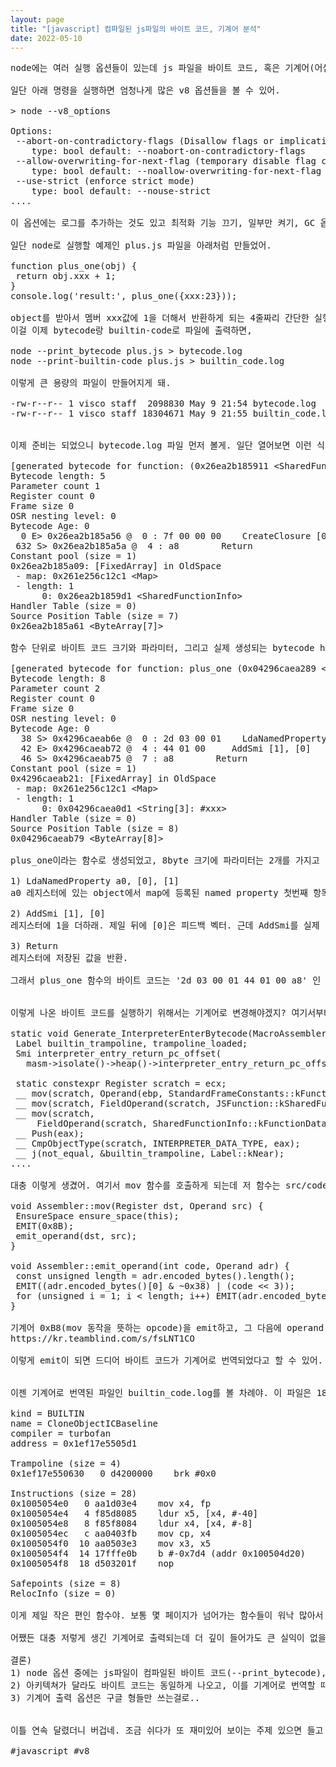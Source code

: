 ```yaml
---
layout: page
title: "[javascript] 컴파일된 js파일의 바이트 코드, 기계어 분석"
date: 2022-05-10
---
```


<pre>
node에는 여러 실행 옵션들이 있는데 js 파일을 바이트 코드, 혹은 기계어(어셈)으로 컴파일된 내용을 출력하는 옵션이 있어. 그래서 오늘은 이걸 실행한 내용을 슬쩍 살펴볼거야.

일단 아래 명령을 실행하면 엄청나게 많은 v8 옵션들을 볼 수 있어.

> node --v8_options

Options:
 --abort-on-contradictory-flags (Disallow flags or implications overriding each other.)
    type: bool default: --noabort-on-contradictory-flags
 --allow-overwriting-for-next-flag (temporary disable flag contradiction to allow overwriting just the next flag)
    type: bool default: --noallow-overwriting-for-next-flag
 --use-strict (enforce strict mode)
    type: bool default: --nouse-strict
....

이 옵션에는 로그를 추가하는 것도 있고 최적화 기능 끄기, 일부만 켜기, GC 옵션 등등.. 디버깅에 필요한 기능이 대부분 존재해. 이 중에서 바이트 코드를 출력하는 옵션은 --print_bytecode, 기계어 출력 옵션은 --print-builtin-code 로 지정되어 있어.

일단 node로 실행할 예제인 plus.js 파일을 아래처럼 만들었어.

function plus_one(obj) {
 return obj.xxx + 1;
}
console.log('result:', plus_one({xxx:23}));

object를 받아서 멤버 xxx값에 1을 더해서 반환하게 되는 4줄짜리 간단한 실행 파일이야. 
이걸 이제 bytecode랑 builtin-code로 파일에 출력하면,

node --print_bytecode plus.js > bytecode.log
node --print-builtin-code plus.js > builtin_code.log

이렇게 큰 용량의 파일이 만들어지게 돼.

-rw-r--r-- 1 visco staff  2098830 May 9 21:54 bytecode.log
-rw-r--r-- 1 visco staff 18304671 May 9 21:55 builtin_code.log


이제 준비는 되었으니 bytecode.log 파일 먼저 볼게. 일단 열어보면 이런 식의 함수별 단락이 수없이 많아.

[generated bytecode for function: (0x26ea2b185911 &lt;SharedFunctionInfo>)]
Bytecode length: 5
Parameter count 1
Register count 0
Frame size 0
OSR nesting level: 0
Bytecode Age: 0
  0 E> 0x26ea2b185a56 @  0 : 7f 00 00 00    CreateClosure [0], [0], #0
 632 S> 0x26ea2b185a5a @  4 : a8        Return
Constant pool (size = 1)
0x26ea2b185a09: [FixedArray] in OldSpace
 - map: 0x261e256c12c1 &lt;Map>
 - length: 1
      0: 0x26ea2b1859d1 &lt;SharedFunctionInfo>
Handler Table (size = 0)
Source Position Table (size = 7)
0x26ea2b185a61 &lt;ByteArray[7]>

함수 단위로 바이트 코드 크기와 파라미터, 그리고 실제 생성되는 bytecode hex값이 있는걸 볼 수 있어. 예를 들어 이 함수의 bytecode는 7f 00 00 00 a8 으로 5byte 크기인거고. 대충 알았으니 이제 예제에서 내가 만든 함수인 plus_one을 찾아봐야지? 

[generated bytecode for function: plus_one (0x04296caea289 &lt;SharedFunctionInfo plus_one>)]
Bytecode length: 8
Parameter count 2
Register count 0
Frame size 0
OSR nesting level: 0
Bytecode Age: 0
  38 S> 0x4296caeab6e @  0 : 2d 03 00 01    LdaNamedProperty a0, [0], [1]
  42 E> 0x4296caeab72 @  4 : 44 01 00     AddSmi [1], [0]
  46 S> 0x4296caeab75 @  7 : a8        Return
Constant pool (size = 1)
0x4296caeab21: [FixedArray] in OldSpace
 - map: 0x261e256c12c1 &lt;Map>
 - length: 1
      0: 0x04296caea0d1 &lt;String[3]: #xxx>
Handler Table (size = 0)
Source Position Table (size = 8)
0x04296caeab79 &lt;ByteArray[8]>

plus_one이라는 함수로 생성되었고, 8byte 크기에 파라미터는 2개를 가지고 있어. 근데 내가 지정한 함수는 파라미터가 하나였잖아? 나머지 하나는 this를 암묵적으로 가져간다고 보면 돼. bytecode가 세줄밖에 안되니까 한줄씩 잠깐 보면,

1) LdaNamedProperty a0, [0], [1]
a0 레지스터에 있는 object에서 map에 등록된 named property 첫번째 항목인 xxx를 가져오라는 뜻이야. xxx 인덱스가 0인 이유는 위에 FixedArray 항목의 ' 0: 0x04296caea0d1 &lt;String[3]: #xxx>' 로 xxx 값이 0번 인덱스와 연결되어 있어서 그래. 그 뒤에 [1]은 피드백 벡터인데 신경쓰지 않아도 되는 값이야.

2) AddSmi [1], [0]
레지스터에 1을 더하래. 제일 뒤에 [0]은 피드백 벡터. 근데 AddSmi를 실제 어셈으로 하면 'add eax, 1' 이런 식으로 나올텐데 저기서 타겟 레지스터가 없는 이유는 어차피 더하는 곳을 알고 있으니 이걸 임의로 삭제한 거야. 이러면 bytecode 용량도 줄이고 컴파일도 그만큼 빨라지겠지?

3) Return
레지스터에 저장된 값을 반환.

그래서 plus_one 함수의 바이트 코드는 '2d 03 00 01 44 01 00 a8' 인 8byte로 구성이 돼. 


이렇게 나온 바이트 코드를 실행하기 위해서는 기계어로 변경해야겠지? 여기서부터는 플랫폼에 따라 다르게 생성되어야 하는데 ia32를 보면 v8 코드 내에서 src/builtins/ia32/builtin-ia32.cc 파일에 있는 함수를 사용하여 실제 기계어(어셈)로 변경하게 돼. ia32에서 바이트코드가 기계어로 변경되는 부분을 보면

static void Generate_InterpreterEnterBytecode(MacroAssembler* masm) {
 Label builtin_trampoline, trampoline_loaded;
 Smi interpreter_entry_return_pc_offset(
   masm->isolate()->heap()->interpreter_entry_return_pc_offset());

 static constexpr Register scratch = ecx;
 __ mov(scratch, Operand(ebp, StandardFrameConstants::kFunctionOffset));
 __ mov(scratch, FieldOperand(scratch, JSFunction::kSharedFunctionInfoOffset));
 __ mov(scratch,
     FieldOperand(scratch, SharedFunctionInfo::kFunctionDataOffset));
 __ Push(eax);
 __ CmpObjectType(scratch, INTERPRETER_DATA_TYPE, eax);
 __ j(not_equal, &builtin_trampoline, Label::kNear);
....

대충 이렇게 생겼어. 여기서 mov 함수를 호출하게 되는데 저 함수는 src/codegen/ia32/assembler-ia32.cc 에 아래처럼 정의되어 있어.

void Assembler::mov(Register dst, Operand src) {
 EnsureSpace ensure_space(this);
 EMIT(0x8B);
 emit_operand(dst, src);
}

void Assembler::emit_operand(int code, Operand adr) {
 const unsigned length = adr.encoded_bytes().length();
 EMIT((adr.encoded_bytes()[0] & ~0x38) | (code << 3));
 for (unsigned i = 1; i < length; i++) EMIT(adr.encoded_bytes()[i]);
}

기계어 0xB8(mov 동작을 뜻하는 opcode)을 emit하고, 그 다음에 operand 값을 계산해서 emit하게 돼. emit 구현부는 이전에 쓴 글에 자세히 설명했으니 참고해.
https://kr.teamblind.com/s/fsLNT1CO

이렇게 emit이 되면 드디어 바이트 코드가 기계어로 번역되었다고 할 수 있어. 


이젠 기계어로 번역된 파일인 builtin_code.log를 볼 차례야. 이 파일은 18MB로 빌트인 함수나 최초 실행에 필요한 기반 코드가 많이 필요해서 그래. 바이트 코드도 동일하지만 그건 아직 해석이 안되어서 조금 더 작은듯. 일단 함수 하나만 보면,

kind = BUILTIN
name = CloneObjectICBaseline
compiler = turbofan
address = 0x1ef17e5505d1

Trampoline (size = 4)
0x1ef17e550630   0 d4200000    brk #0x0

Instructions (size = 28)
0x1005054e0   0 aa1d03e4    mov x4, fp
0x1005054e4   4 f85d8085    ldur x5, [x4, #-40]
0x1005054e8   8 f85f8084    ldur x4, [x4, #-8]
0x1005054ec   c aa0403fb    mov cp, x4
0x1005054f0  10 aa0503e3    mov x3, x5
0x1005054f4  14 17fffe0b    b #-0x7d4 (addr 0x100504d20)
0x1005054f8  18 d503201f    nop

Safepoints (size = 8)
RelocInfo (size = 0)

이게 제일 작은 편인 함수야. 보통 몇 페이지가 넘어가는 함수들이 워낙 많아서 고르고 골랐어. 근데 사실 기계어로 출력된 파일은 봐도 건질게 없더라. 내가 넣은 plus_one 함수는 이미 최적화되어서 안에 묻힌건지 사방을 뒤져봐도 찾을 수가 없는데 18MB를 다 뒤져볼 수도 없고 그러네. 따로 옵션을 넣어야 하는건지..

어쨌든 대충 저렇게 생긴 기계어로 출력되는데 더 깊이 들어가도 큰 실익이 없을 것 같으니 여기서 마무리할게.

결론)
1) node 옵션 중에는 js파일이 컴파일된 바이트 코드(--print_bytecode), 기계어(--print-builtin-code) 출력이 가능하다
2) 아키텍쳐가 달라도 바이트 코드는 동일하게 나오고, 이를 기계어로 번역할 때에 분기하여 아키텍쳐마다 다르게 생성한다.
3) 기계어 출력 옵션은 구글 형들만 쓰는걸로..


이틀 연속 달렸더니 버겁네. 조금 쉬다가 또 재미있어 보이는 주제 있으면 들고 올게.

#javascript #v8